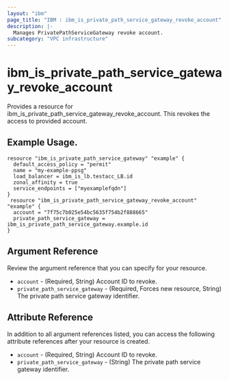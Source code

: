 ```yaml
---
layout: "ibm"
page_title: "IBM : ibm_is_private_path_service_gateway_revoke_account"
description: |-
  Manages PrivatePathServiceGateway revoke account.
subcategory: "VPC infrastructure"
---
```


# ibm_is_private_path_service_gateway_revoke_account

Provides a resource for ibm_is_private_path_service_gateway_revoke_account. This revokes the access to provided account.

## Example Usage.
```hcl
resource "ibm_is_private_path_service_gateway" "example" {
  default_access_policy = "permit"
  name = "my-example-ppsg"
  load_balancer = ibm_is_lb.testacc_LB.id
  zonal_affinity = true
  service_endpoints = ["myexamplefqdn"]
}
 resource "ibm_is_private_path_service_gateway_revoke_account" "example" {
  account = "7f75c7b025e54bc5635f754b2f888665"
  private_path_service_gateway = ibm_is_private_path_service_gateway.example.id
}
```

## Argument Reference

Review the argument reference that you can specify for your resource.

- `account` - (Required, String) Account ID to revoke.
- `private_path_service_gateway` - (Required, Forces new resource, String) The private path service gateway 
identifier.

## Attribute Reference

In addition to all argument references listed, you can access the following attribute references after your resource is created.

- `account` - (Required, String) Account ID to revoke.
- `private_path_service_gateway` - (String) The private path service gateway 
identifier.

